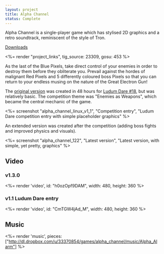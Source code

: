 ```yaml
---
layout: project
title: Alpha Channel
status: Complete
---
```


Alpha Channel is a single-player game which has stylised 2D graphics and a retro soundtrack, reminiscent of the style of Tron.

[Downloads](releases/)

<%= render "project_links", tig_source: 23309, gosu: 453 %>


As the last of the Blue Pixels, take direct control of your enemies in order to destroy them before they obliterate you. Prevail against the hordes of malignant Red Pixels and 5 differently coloured boss Pixels so that you can return to your endless musing on the nature of the Great Electron Gun!


The [original version] was created in 48 hours for [Ludum Dare #18], but was relatively basic. The competition theme was "Enemies as Weapons", which became the central mechanic of the game.

<%= screenshot "alpha_channel_linux_v1_1", "Competition entry", "Ludum Dare competition entry with simple placeholder graphics" %>


An extended version was created after the competition (adding boss fights and improved physics and visuals).

<%= screenshot "alpha_channel_122", "Latest version", "Latest version, with simple, yet pretty, graphics" %>



## Video

### v1.3.0

<%= render 'video', id: "h0ozOpf9DAM", width: 480, height: 360 %>


### v1.1 Ludum Dare entry

<%= render 'video', id: "CmTGW4jAd_M", width: 480, height: 360 %>



## Music

<%= render 'music', pieces: ["http://dl.dropbox.com/u/33370854/games/alpha_channel/music/Alpha_Alarm"] %>

[original version]: /2010/08/alpha-channel-v1_1/

[Ludum Dare #18]: http://www.ludumdare.com/compo/ludum-dare-18/?action=rate&uid=2552

